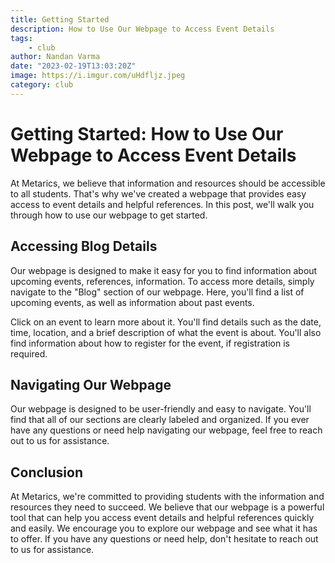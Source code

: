 ```yaml
---
title: Getting Started
description: How to Use Our Webpage to Access Event Details
tags: 
    - club
author: Nandan Varma
date: "2023-02-19T13:03:20Z"
image: https://i.imgur.com/uHdfljz.jpeg
category: club
---
```


# Getting Started: How to Use Our Webpage to Access Event Details

At Metarics, we believe that information and resources should be accessible to all students. That's why we've created a webpage that provides easy access to event details and helpful references. In this post, we'll walk you through how to use our webpage to get started.

## Accessing Blog Details

Our webpage is designed to make it easy for you to find information about upcoming events, references, information. To access more details, simply navigate to the "Blog" section of our webpage. Here, you'll find a list of upcoming events, as well as information about past events.

Click on an event to learn more about it. You'll find details such as the date, time, location, and a brief description of what the event is about. You'll also find information about how to register for the event, if registration is required.


## Navigating Our Webpage
Our webpage is designed to be user-friendly and easy to navigate. You'll find that all of our sections are clearly labeled and organized. If you ever have any questions or need help navigating our webpage, feel free to reach out to us for assistance.

## Conclusion
At Metarics, we're committed to providing students with the information and resources they need to succeed. We believe that our webpage is a powerful tool that can help you access event details and helpful references quickly and easily. We encourage you to explore our webpage and see what it has to offer. If you have any questions or need help, don't hesitate to reach out to us for assistance.